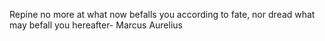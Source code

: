 Repine no more at what now befalls you according to fate, nor dread what may befall you hereafter- Marcus Aurelius
